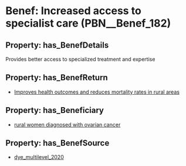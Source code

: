 # Benef: __Increased access to specialist care__ (PBN__Benef_182)

## Property: has_BenefDetails

Provides better access to specialized treatment and expertise

## Property: has_BenefReturn

* [Improves health outcomes and reduces mortality rates in rural areas](../BenefReturn/PBN__BenefReturn_186)

## Property: has_Beneficiary

* [rural women diagnosed with ovarian cancer](../Stakeholder/PBN__Stakeholder_100)

## Property: has_BenefSource

* [dye_multilevel_2020](../Article/PBN__Article_39)

